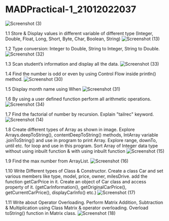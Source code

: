 # MADPractical-1_21012022037
![Screenshot (3)](https://user-images.githubusercontent.com/110801512/183340713-8c5909b7-18c4-4fdf-8cf1-830413678646.png)

1.1 Store & Display values in different variable of different type (Integer, Double, Float, Long, Short, Byte, Char, Boolean, String)
![Screenshot (13)](https://user-images.githubusercontent.com/110801512/187121476-4071f668-a715-4cdc-899f-31a2d76f87ff.png)

1.2 Type conversion:
Integer to Double, String to Integer, String to Double.
![Screenshot (32)](https://user-images.githubusercontent.com/110801512/183867004-8b997bb6-ca95-4e1e-98e7-05cad2c84db2.png)

1.3 Scan student’s information and display all the data.
![Screenshot (33)](https://user-images.githubusercontent.com/110801512/183867721-87a5ed35-8dbf-47d9-80e2-0e2e88076023.png)

1.4 Find the number is odd or even by using Control Flow inside println() method.
![Screenshot (30)](https://user-images.githubusercontent.com/110801512/183859416-81e47417-1da1-4b05-b4b9-98d8ceae567d.png)

1.5 Display month name using When
![Screenshot (31)](https://user-images.githubusercontent.com/110801512/183866030-4cec39d4-f435-4d77-90bb-eaf27ef3526b.png)

1.6 By using a user defined function perform all arithmetic operations.
![Screenshot (34)](https://user-images.githubusercontent.com/110801512/183869855-ef6e6424-1802-4358-8c03-8ac28955588f.png)

1.7 Find the factorial of number by recursion. Explain "tailrec" keyword.
![Screenshot (14)](https://user-images.githubusercontent.com/110801512/186218069-0e556a5b-1ad5-49c9-ac37-eaf9322bfdec.png)

1.8 Create different types of Array as shown in image. Explore Arrays.deepToString(), contentDeepToString() methods, IntArray variable .joinToString()  and use in program to print Array. Explore range, downTo, until etc. for loop and use in this program. Sort Array of Integer data type without using inbuilt function & with using inbuilt function
![Screenshot (15)](https://user-images.githubusercontent.com/110801512/186218095-7b17d3c9-a8d8-4832-bb0a-fbdc6bc5324f.png)

1.9 Find the max number from ArrayList.
![Screenshot (16)](https://user-images.githubusercontent.com/110801512/186218222-77c8e652-d42a-4da1-94b6-21db65e4241c.png)

1.10 Write Different types of Class & Constructor. Create a class Car and set various members like type, model, price, owner, milesDrive. add the function getCarPrice in it. Create an object of Car class and access property of it. (getCarInformation(), getOriginalCarPrice(), getCurrentCarPrice(), displayCarInfo() etc.)
![Screenshot (17)](https://user-images.githubusercontent.com/110801512/186218239-a1d0f824-20ee-426a-b69d-1baf5eee6bc5.png)

1.11 Write about Operator Overloading. Perform Matrix Addition, Subtraction & Multiplication using Class Matrix & operator overloading. Overload toString() function in Matrix class.
![Screenshot (18)](https://user-images.githubusercontent.com/110801512/186218267-e5e98cf1-35f6-40ff-b404-3a628eb69bd5.png)
